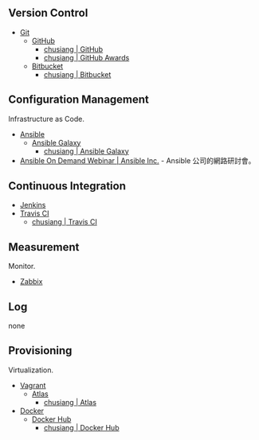 ## Version Control

* [Git](https://git-scm.com/)
  * [GitHub](https://github.com/)
    * [chusiang | GitHub](https://github.com/chusiang/)
    * [chusiang | GitHub Awards](http://github-awards.com/users/search?login=chusiang)
  * [Bitbucket](https://bitbucket.org/)
    * [chusiang | Bitbucket](https://bitbucket.org/chusiang/)


## Configuration Management

Infrastructure as Code.

* [Ansible](https://www.ansible.com/)
  * [Ansible Galaxy](https://galaxy.ansible.com/)
    * [chusiang | Ansible Galaxy](https://galaxy.ansible.com/chusiang/)
 * [Ansible On Demand Webinar | Ansible Inc.](https://gist.github.com/chusiang/91632920f75e03e1d24cf9213cbfe216) - Ansible 公司的網路研討會。


## Continuous Integration

* [Jenkins](https://jenkins.io/)
* [Travis CI](https://travis-ci.org/)
  * [chusiang | Travis CI](https://travis-ci.org/chusiang/)

## Measurement

Monitor.

* [Zabbix](http://www.zabbix.com/)

## Log

none

## Provisioning

Virtualization.

* [Vagrant](https://www.vagrantup.com/)
  * [Atlas](https://atlas.hashicorp.com/)
    * [chusiang | Atlas](https://atlas.hashicorp.com/chusiang/)
* [Docker](https://www.docker.com/)
  * [Docker Hub](https://hub.docker.com/)
    * [chusiang | Docker Hub](https://hub.docker.com/u/chusiang/)